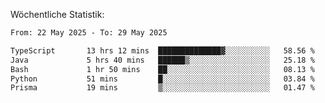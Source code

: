 
Wöchentliche Statistik:
<!--START_SECTION:waka-->

```txt
From: 22 May 2025 - To: 29 May 2025

TypeScript       13 hrs 12 mins  ██████████████▓░░░░░░░░░░   58.56 %
Java             5 hrs 40 mins   ██████▒░░░░░░░░░░░░░░░░░░   25.18 %
Bash             1 hr 50 mins    ██░░░░░░░░░░░░░░░░░░░░░░░   08.13 %
Python           51 mins         █░░░░░░░░░░░░░░░░░░░░░░░░   03.84 %
Prisma           19 mins         ▒░░░░░░░░░░░░░░░░░░░░░░░░   01.47 %
```

<!--END_SECTION:waka-->
